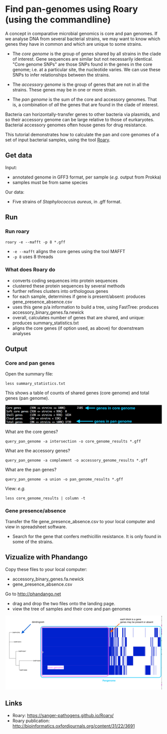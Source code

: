 # Find pan-genomes using Roary (using the commandline)

A concept in comparative microbial genomics is core and pan genomes. If we analyse DNA from several bacterial strains, we may want to know which genes they have in common and which are unique to some strains.

- The *core genome* is the group of genes shared by all strains in the clade of interest. Gene sequences are similar but not necessarily identical. "Core genome SNPs" are those SNPs found in the genes in the core genome; i.e. at a particular site, the nucleotide varies. We can use these SNPs to infer relationships between the strains.

- The *accessory genome* is the group of genes that are not in all the strains. These genes may be in one or more strain.

- The *pan genome* is the sum of the core and accessory genomes. That is, a combination of *all* the genes that are found in the clade of interest.

Bacteria can horizontally-transfer genes to other bacteria via plasmids, and so their accessory genome can be large relative to those of eurkaryotes. Bacterial accessory genomes often house genes for drug resistance.

This tutorial demonstrates how to calculate the pan and core genomes of a set of input bacterial samples, using the tool [Roary](https://sanger-pathogens.github.io/Roary/).


## Get data

Input:

- annotated genome in GFF3 format, per sample (*e.g.* output from Prokka)
- samples must be from same species

Our data:
<!-- location: mdu server/roary_tutorial: the 5 staph aureus samples from the sepsis-done folder. i.e. these genomes and annotations might have since been updated -->

<!-- note: BPA data upload split genomes into chromosome and plasmids. The ones here are combined and not necessarily identical to those in the BPA set -->

- Five strains of *Staphylococcus aureus*, in .gff format.
<!-- note: I don't know if these all have unique locus tags for the gene IDs. Could re-run in prokka with this locus tag, e.g.:
prokka --kingdom Bacteria --outdir prokka_GCA_000008285 --genus Listeria --locustag GCA_000008285 GCA_000008285.1_ASM828v1_genomic.fna
-->



## Run

### Run roary

```text
roary -e --mafft -p 8 *.gff
```

- `-e --mafft` aligns the core genes using the tool MAFFT
- `-p 8` uses 8 threads


### What does Roary do

- converts coding sequences into protein sequences
- clustered these protein sequences by several methods
- further refines clusters into orthologous genes
- for each sample, determines if gene is present/absent: produces <fn>gene_presence_absence.csv</fn>
- uses this gene p/a information to build a tree, using FastTree: produces <fn>accessory_binary_genes.fa.newick</fn>
- overall, calculates number of genes that are shared, and unique: produces <fn>summary_statistics.txt</fn>
- aligns the core genes (if option used, as above) for downstream analyses


## Output

### Core and pan genes

Open the summary file:

```
less summary_statistics.txt
```

This shows a table of counts of shared genes (core genome) and total genes (pan genome).

![stats](images/summary.png)


What are the core genes?

```
query_pan_genome -a intersection -o core_genome_results *.gff
```

What are the accessory genes?

```
query_pan_genome -a complement -o accessory_genome_results *.gff
```

What are the pan genes?

```
query_pan_genome -a union -o pan_genome_results *.gff
```


View: *e.g.*

```
less core_genome_results | column -t
```


### Gene presence/absence

Transfer the file <fn>gene_presence_absence.csv</fn> to your local computer and view in spreadsheet software.

- Search for the gene that confers methicillin resistance. It is only found in some of the strains.

<!-- ### Optional: Build a tree of core genome SNPs
- core genes only: the snps can be used to build a tree
FastTree? -->


## Vizualize with Phandango

Copy these files to your local computer:

- <fn>accessory_binary_genes.fa.newick</fn>
- <fn>gene_presence_absence.csv</fn>

Go to <http://phandango.net>

- drag and drop the two files onto the landing page.
- view the tree of samples and their core and pan genomes

![phandango](images/phandango.png)


## Links

- Roary: <https://sanger-pathogens.github.io/Roary/>
- Roary publication: <http://bioinformatics.oxfordjournals.org/content/31/22/3691>
